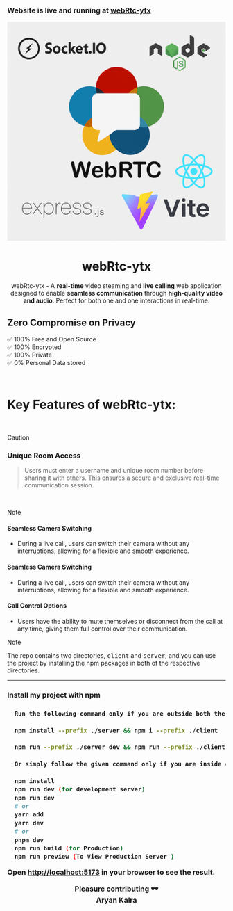 <h3>Website is live and running at <a href="https://webrtc-ytx.onrender.com/">webRtc-ytx</a></h3>
<div align="center"><img src="/client/public/webrtc-ytx-template.png" /></div>

<div align="center">
<h1>webRtc-ytx</h1>
webRtc-ytx - A <strong>real-time</strong> video steaming and <strong>live calling</strong> web application designed to enable <strong>seamless communication</strong> through <strong>high-quality video and audio</strong>. Perfect for both one and one interactions in real-time.
</div>

<h2>Zero Compromise on Privacy</h2>

✅ 100% Free and Open Source\
✅ 100% Encrypted\
✅ 100% Private\
✅ 0% Personal Data stored

<br>

<h1>Key Features of webRtc-ytx:</h1>

<br>

> [!CAUTION]
>
> <h3>Unique Room Access</h3>
>
> > Users must enter a username and unique room number before sharing it with others. This ensures a secure and exclusive real-time communication session.

<br>

> [!NOTE]
>
> <h4>Seamless Camera Switching</h4>
> <ul>
> <li> During a live call, users can switch their camera without any interruptions, allowing for a flexible and smooth experience.
> </li></ul>
> <h4>Seamless Camera Switching</h4>
> <ul>
> <li>During a live call, users can switch their camera without any interruptions, allowing for a flexible and smooth experience.</li>
> </ul>
> <h4>Call Control Options</h4>
> <ul>
> <li>Users have the ability to mute themselves or disconnect from the call at any time, giving them full control over their communication.</li>
> </ul>

> [!NOTE]
>
> The repo contains two directories, <kbd>client</kbd> and <kbd>server</kbd>, and you can use the project by installing the npm packages in both of the respective directories.

---

<h3>Install my project with npm<h3>

```bash
  Run the following command only if you are outside both the client and server directories.

  npm install --prefix ./server && npm i --prefix ./client

  npm run --prefix ./server dev && npm run --prefix ./client dev

  Or simply follow the given command only if you are inside either the client or server directory.

  npm install
  npm run dev (for development server)
  npm run dev
  # or
  yarn add
  yarn dev
  # or
  pnpm dev
  npm run build (for Production)
  npm run preview (To View Production Server )

```

Open <a href='http://localhost:3000'>http://localhost:5173</a> in your browser to see the result.

<div align="center">

Pleasure contributing 🕶️\
Aryan Kalra

</div>
